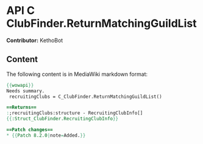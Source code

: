 # API C ClubFinder.ReturnMatchingGuildList

**Contributor:** KethoBot

## Content

The following content is in MediaWiki markdown format:

```mediawiki
{{wowapi}}
Needs summary.
 recruitingClubs = C_ClubFinder.ReturnMatchingGuildList()

==Returns==
:;recruitingClubs:structure - RecruitingClubInfo[]
{{:Struct_ClubFinder.RecruitingClubInfo}}

==Patch changes==
* {{Patch 8.2.0|note=Added.}}
```